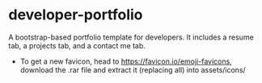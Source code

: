 # developer-portfolio
A bootstrap-based portfolio template for developers. It includes a resume tab, a projects tab, and a contact me tab.
- To get a new favicon, head to https://favicon.io/emoji-favicons, download the .rar file and extract it (replacing all) into assets/icons/
